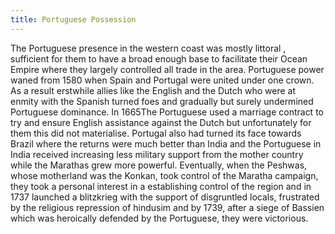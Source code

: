 ```yaml
---
title: Portuguese Possession
---
```


The Portuguese presence in the western coast was mostly littoral , sufficient
for them to have a broad enough base to facilitate their Ocean Empire where they
largely controlled all trade in the area. Portuguese power waned from 1580 when
Spain and Portugal were united under one crown. As a result erstwhile allies
like the English and the Dutch who were at enmity with the Spanish turned foes
and gradually but surely undermined Portuguese dominance. In 1665The Portuguese
used a marriage contract to try and ensure English assistance against the Dutch
but unfortunately for them this did not materialise. Portugal also had turned
its face towards Brazil where the returns were much better than India and the
Portuguese in India received increasing less military support from the mother
country while the Marathas grew more powerful. Eventually, when the Peshwas,
whose motherland was the Konkan, took control of the Maratha campaign, they took
a personal interest in a establishing control of the region and in 1737 launched
a blitzkrieg with the support of disgruntled locals, frustrated by the religious
repression of hindusim and by 1739, after a siege of Bassien which was
heroically defended by the Portuguese, they were victorious.


